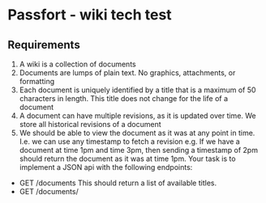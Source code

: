 # Passfort - wiki tech test

## Requirements 

1. A wiki is a collection of documents
2. Documents are lumps of plain text. No graphics, attachments, or formatting
3. Each document is uniquely identified by a title that is a maximum of 50 characters in
length. This title does not change for the life of a document
4. A document can have multiple revisions, as it is updated over time. We store all historical
revisions of a document
5. We should be able to view the document as it was at any point in time. I.e. we can use
any timestamp to fetch a revision e.g. If we have a document at time 1pm and time 3pm,
then sending a timestamp of 2pm should return the document as it was at time 1pm.
Your task is to implement a JSON api with the following endpoints:

* GET /documents
This should return a list of available titles.
* GET /documents/<title>
This should return a list of available revisions for a document.
* GET /documents/<title>/<timestamp>
This should return the document as it was at that timestamp.
* GET /documents/<title>/latest
This should return the current latest version of the document.
* POST /documents/<title>
This allows users to post a new revision of a document.
It should receive JSON in the form: {content: ‘new content...’}. 

## How to install and run
1. Clone this repository
2. In your command line
* Run `bundle install` to install dependencies
* Run `ruby app.rb` to start up the server

## Using the app
1. Request list of available titles

```
curl http://localhost:4567/documents 
```

2. Resturn list of available revisions for a document

```
curl http://localhost:4567/documents/history-of-science
```

3. Post a new revision of a document

```
curl -d '{"content": "LATEST content"}' -X POST http://localhost:4567/documents/history-of-science
```

## Run tests
1. Run `rspec` from command line to check tests. This app has over 100% coverage.
2. Run `rubocop` from command line to check linter.

## Development

### Key decisions and challenges


### Testing
* To test the controller, I used manual tests via curl and the browser
* I used TDD and unit testing to test the model
